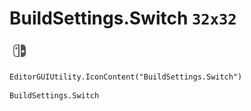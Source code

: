 # BuildSettings.Switch `32x32`
<img src="/img/BuildSettings.Switch.png" width=32 height=32>

``` CSharp
EditorGUIUtility.IconContent("BuildSettings.Switch")
```
```
BuildSettings.Switch
```
